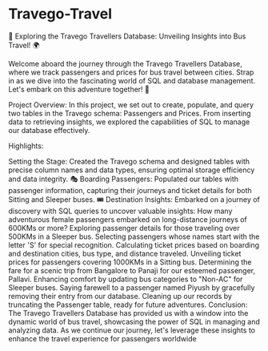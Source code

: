 # Travego-Travel
🚌 Exploring the Travego Travellers Database: Unveiling Insights into Bus Travel! 🌍

Welcome aboard the journey through the Travego Travellers Database, where we track passengers and prices for bus travel between cities. Strap in as we dive into the fascinating world of SQL and database management. Let's embark on this adventure together! 🚀

Project Overview:
In this project, we set out to create, populate, and query two tables in the Travego schema: Passengers and Prices. From inserting data to retrieving insights, we explored the capabilities of SQL to manage our database effectively.

Highlights:

Setting the Stage: Created the Travego schema and designed tables with precise column names and data types, ensuring optimal storage efficiency and data integrity. 🎭
Boarding Passengers: Populated our tables with passenger information, capturing their journeys and ticket details for both Sitting and Sleeper buses. 🎟️
Destination Insights: Embarked on a journey of discovery with SQL queries to uncover valuable insights:
How many adventurous female passengers embarked on long-distance journeys of 600KMs or more?
Exploring passenger details for those traveling over 500KMs in a Sleeper bus.
Selecting passengers whose names start with the letter 'S' for special recognition.
Calculating ticket prices based on boarding and destination cities, bus type, and distance traveled.
Unveiling ticket prices for passengers covering 1000KMs in a Sitting bus.
Determining the fare for a scenic trip from Bangalore to Panaji for our esteemed passenger, Pallavi.
Enhancing comfort by updating bus categories to "Non-AC" for Sleeper buses.
Saying farewell to a passenger named Piyush by gracefully removing their entry from our database.
Cleaning up our records by truncating the Passenger table, ready for future adventures.
Conclusion:
The Travego Travellers Database has provided us with a window into the dynamic world of bus travel, showcasing the power of SQL in managing and analyzing data. As we continue our journey, let's leverage these insights to enhance the travel experience for passengers worldwide
